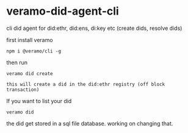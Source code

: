 # veramo-did-agent-cli
cli did agent for did:ethr, did:ens, di:key etc  (create dids, resolve dids)

first install veramo
```
npm i @veramo/cli -g
```
then run 
```
veramo did create

this will create a did in the did:ethr registry (off block transaction)

```
If you want to list your did
```
veramo did
```

the did get stored in a sql file database.  working on changing that.
